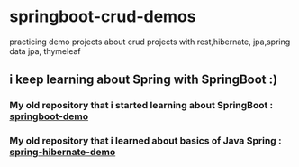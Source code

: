 # springboot-crud-demos
practicing demo projects about crud projects with rest,hibernate, jpa,spring data jpa, thymeleaf
## i keep learning about Spring with SpringBoot :)

### My old repository that i started learning about SpringBoot : <a href="https://github.com/kmlisler/springboot-demo " target="_blank"> springboot-demo </a>

### My old repository that i learned about basics of Java Spring : <a href="https://github.com/kmlisler/spring-hibernate-demo" target="_blank"> spring-hibernate-demo </a>
